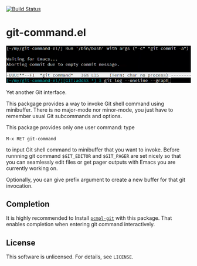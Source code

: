 [![Build Status](https://travis-ci.org/10sr/git-command-el.svg?branch=master)](https://travis-ci.org/10sr/git-command-el)



git-command.el
===============



![ss](ss.png)


Yet another Git interface.

This packgage provides a way to invoke Git shell command using minibuffer.
There is no major-mode nor minor-mode, you just have to remember usual Git
subcommands and options.

This package provides only one user command: type

    M-x RET git-command

to input Git shell command to minibuffer that you want to invoke.
Before runnning git command `$GIT_EDITOR` and `$GIT_PAGER` are set nicely so
that you can seamlessly edit files or get pager outputs with Emacs you are
currently working on.

Optionally, you can give prefix argument to create a new buffer for that git
invocation.



Completion
-----------

It is highly recommended to Install [`pcmpl-git`](http://melpa.org/#/pcmpl-git)
with this package.
That enables completion when entering git command interactively.



License
--------

This software is unlicensed. For details, see `LICENSE`.
